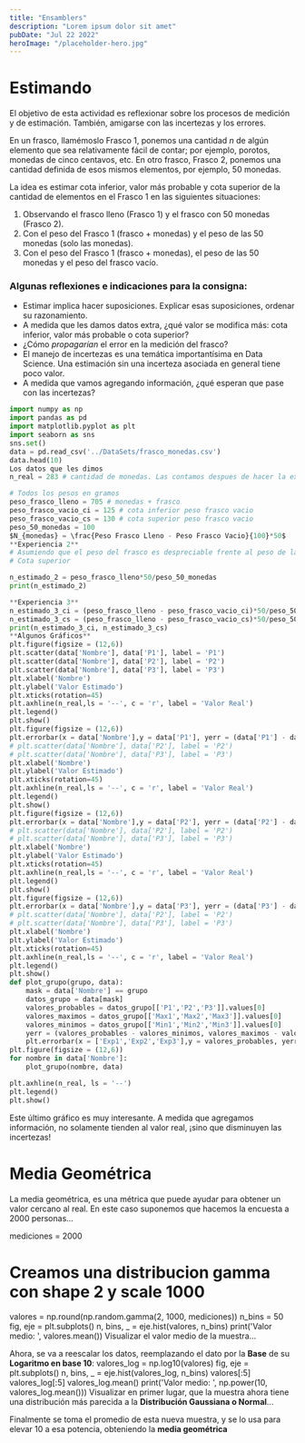 ```yaml
---
title: "Ensamblers"
description: "Lorem ipsum dolor sit amet"
pubDate: "Jul 22 2022"
heroImage: "/placeholder-hero.jpg"
---
```

# Estimando 

El objetivo de esta actividad es reflexionar sobre los procesos de medición y de estimación. También, amigarse con las incertezas y los errores.

En un frasco, llamémoslo Frasco 1, ponemos una cantidad $n$ de algún elemento que sea relativamente fácil de contar; por ejemplo, porotos, monedas de cinco centavos, etc. En otro frasco, Frasco 2, ponemos una cantidad definida de esos mismos elementos, por ejemplo, 50 monedas.

La idea es estimar cota inferior, valor más probable y cota superior de la cantidad de elementos en el Frasco 1 en las siguientes situaciones:

1. Observando el frasco lleno (Frasco 1) y el frasco con 50 monedas (Frasco 2).
2. Con el peso del Frasco 1 (frasco + monedas) y el peso de las 50 monedas (solo las monedas).
3. Con el peso del Frasco 1 (frasco + monedas), el peso de las 50 monedas y el peso del frasco vacío.

### Algunas reflexiones e indicaciones para la consigna:

* Estimar implica hacer suposiciones. Explicar esas suposiciones, ordenar su razonamiento.
* A medida que les damos datos extra, ¿qué valor se modifica más: cota inferior, valor más probable o cota superior?
* ¿Cómo *propagarían* el error en la medición del frasco?
* El manejo de incertezas es una temática importantísima en Data Science. Una estimación sin una incerteza asociada en general tiene poco valor.
* A medida que vamos agregando información, ¿qué esperan que pase con las incertezas?

```python
import numpy as np
import pandas as pd
import matplotlib.pyplot as plt
import seaborn as sns
sns.set()
data = pd.read_csv('../DataSets/frasco_monedas.csv')
data.head(10)
Los datos que les dimos
n_real = 283 # cantidad de monedas. Las contamos despues de hacer la experiencia

# Todos los pesos en gramos
peso_frasco_lleno = 705 # monedas + frasco
peso_frasco_vacio_ci = 125 # cota inferior peso frasco vacio
peso_frasco_vacio_cs = 130 # cota superior peso frasco vacio
peso_50_monedas = 100 
$N_{monedas} = \frac{Peso Frasco Lleno - Peso Frasco Vacio}{100}*50$
**Experiencia 2**
# Asumiendo que el peso del frasco es despreciable frente al peso de las monedas.
# Cota superior

n_estimado_2 = peso_frasco_lleno*50/peso_50_monedas
print(n_estimado_2)

**Experiencia 3**
n_estimado_3_ci = (peso_frasco_lleno - peso_frasco_vacio_ci)*50/peso_50_monedas
n_estimado_3_cs = (peso_frasco_lleno - peso_frasco_vacio_cs)*50/peso_50_monedas
print(n_estimado_3_ci, n_estimado_3_cs)
**Algunos Gráficos**
plt.figure(figsize = (12,6))
plt.scatter(data['Nombre'], data['P1'], label = 'P1')
plt.scatter(data['Nombre'], data['P2'], label = 'P2')
plt.scatter(data['Nombre'], data['P3'], label = 'P3')
plt.xlabel('Nombre')
plt.ylabel('Valor Estimado')
plt.xticks(rotation=45)
plt.axhline(n_real,ls = '--', c = 'r', label = 'Valor Real')
plt.legend()
plt.show()
plt.figure(figsize = (12,6))
plt.errorbar(x = data['Nombre'],y = data['P1'], yerr = (data['P1'] - data['Min1'], data['Max1'] - data['P1']), fmt='o', label = 'P1')
# plt.scatter(data['Nombre'], data['P2'], label = 'P2')
# plt.scatter(data['Nombre'], data['P3'], label = 'P3')
plt.xlabel('Nombre')
plt.ylabel('Valor Estimado')
plt.xticks(rotation=45)
plt.axhline(n_real,ls = '--', c = 'r', label = 'Valor Real')
plt.legend()
plt.show()
plt.figure(figsize = (12,6))
plt.errorbar(x = data['Nombre'],y = data['P2'], yerr = (data['P2'] - data['Min2'], data['Max2'] - data['P2']), fmt='o', label = 'P2')
# plt.scatter(data['Nombre'], data['P2'], label = 'P2')
# plt.scatter(data['Nombre'], data['P3'], label = 'P3')
plt.xlabel('Nombre')
plt.ylabel('Valor Estimado')
plt.xticks(rotation=45)
plt.axhline(n_real,ls = '--', c = 'r', label = 'Valor Real')
plt.legend()
plt.show()
plt.figure(figsize = (12,6))
plt.errorbar(x = data['Nombre'],y = data['P3'], yerr = (data['P3'] - data['Min3'], data['Max3'] - data['P3']), fmt='o', label = 'P3')
# plt.scatter(data['Nombre'], data['P2'], label = 'P2')
# plt.scatter(data['Nombre'], data['P3'], label = 'P3')
plt.xlabel('Nombre')
plt.ylabel('Valor Estimado')
plt.xticks(rotation=45)
plt.axhline(n_real,ls = '--', c = 'r', label = 'Valor Real')
plt.legend()
plt.show()
def plot_grupo(grupo, data):
    mask = data['Nombre'] == grupo
    datos_grupo = data[mask]
    valores_probables = datos_grupo[['P1','P2','P3']].values[0]
    valores_maximos = datos_grupo[['Max1','Max2','Max3']].values[0]
    valores_minimos = datos_grupo[['Min1','Min2','Min3']].values[0]
    yerr = (valores_probables - valores_minimos, valores_maximos - valores_probables)
    plt.errorbar(x = ['Exp1','Exp2','Exp3'],y = valores_probables, yerr = yerr, fmt='o', label = nombre)
plt.figure(figsize = (12,6))
for nombre in data['Nombre']:
    plot_grupo(nombre, data)

plt.axhline(n_real, ls = '--')
plt.legend()
plt.show()
```

Este último gráfico es muy interesante. A medida que agregamos información, no solamente tienden al valor real, ¡sino que disminuyen las incertezas!
# Media Geométrica

La media geométrica, es una métrica que puede ayudar para obtener un valor cercano al real. En este caso suponemos que hacemos la encuesta a 2000 personas...

mediciones = 2000
# Creamos una distribucion gamma con shape 2 y scale 1000
valores = np.round(np.random.gamma(2, 1000, mediciones))
n_bins = 50
fig, eje = plt.subplots()
n, bins, _ = eje.hist(valores, n_bins)
print('Valor medio: ', valores.mean())
Visualizar el valor medio de la muestra...

Ahora, se va a reescalar los datos, reemplazando el dato por la **Base** de su **Logaritmo en base 10**:
valores_log = np.log10(valores)
fig, eje = plt.subplots()
n, bins, _ = eje.hist(valores_log, n_bins)
valores[:5]
valores_log[:5]
valores_log.mean()
print('Valor medio: ', np.power(10, valores_log.mean()))
Visualizar en primer lugar, que la muestra ahora tiene una distribución más parecida a la **Distribución Gaussiana o Normal**...

Finalmente se toma el promedio de esta nueva muestra, y se lo usa para elevar 10 a esa potencia, obteniendo la **media geométrica**